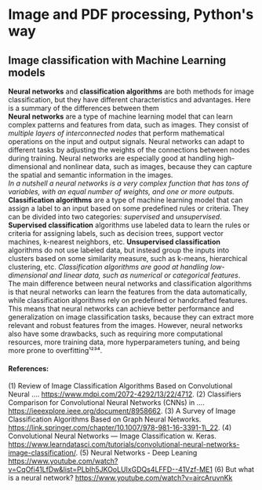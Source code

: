 Image and PDF processing, Python's way
=

Image classification with Machine Learning models
-

**Neural networks** and **classification algorithms** are both methods for image classification, but they have different characteristics and advantages. Here is a summary of the differences between them
<br/>
**Neural networks** are a type of machine learning model that can learn complex patterns and features from data, such as images. They consist of *multiple layers of interconnected nodes* that perform mathematical operations on the input and output signals.
Neural networks can adapt to different tasks by adjusting the weights of the connections between nodes during training.
Neural networks are especially good at handling high-dimensional and nonlinear data, such as images, because they can capture the spatial and semantic information in the images.<br/>
*In a nutshell a neural networks is a very complex function that has tons of variables, with an equal number of weights, and one or more outputs.*
<br/>
**Classification algorithms** are a type of machine learning model that can assign a label to an input based on some predefined rules or criteria. They can be divided into two categories: *supervised* and *unsupervised*. **Supervised classification** algorithms use labeled data to learn the rules or criteria for assigning labels, such as decision trees, support vector machines, k-nearest neighbors, etc. **Unsupervised classification** algorithms do not use labeled data, but instead group the inputs into clusters based on some similarity measure, such as k-means, hierarchical clustering, etc.
*Classification algorithms are good at handling low-dimensional and linear data, such as numerical or categorical features*.
<br/>
The main difference between neural networks and classification algorithms is that neural networks can learn the features from the data automatically, while classification algorithms rely on predefined or handcrafted features. This means that neural networks can achieve better performance and generalization on image classification tasks, because they can extract more relevant and robust features from the images. However, neural networks also have some drawbacks, such as requiring more computational resources, more training data, more hyperparameters tuning, and being more prone to overfitting¹²³⁴.

#### References:

(1) Review of Image Classification Algorithms Based on Convolutional Neural .... https://www.mdpi.com/2072-4292/13/22/4712.
(2) Classifiers Comparison for Convolutional Neural Networks (CNNs) in .... https://ieeexplore.ieee.org/document/8958662.
(3) A Survey of Image Classification Algorithms Based on Graph Neural Networks. https://link.springer.com/chapter/10.1007/978-981-16-3391-1\_22.
(4) Convolutional Neural Networks — Image Classification w. Keras. https://www.learndatasci.com/tutorials/convolutional-neural-networks-image-classification/.
(5) Neural Networks - Deep Leaning https://www.youtube.com/watch?v=CqOfi41LfDw&list=PLblh5JKOoLUIxGDQs4LFFD--41Vzf-ME1
(6) But what is a neural network? https://www.youtube.com/watch?v=aircAruvnKk